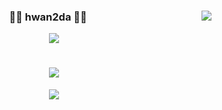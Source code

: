 <div align="center">
  <img align="right" src="https://github-readme-stats.vercel.app/api/top-langs/?username=Torres-09&theme=dracula&layout=compact&langs_count=10"/>
</a>

  ### 🏃‍♂️ hwan2da 🏃‍♂️ 

  <a href="https://github.com/Torres-09"><img src="https://hits.seeyoufarm.com/api/count/incr/badge.svg?url=https%3A%2F%2Fgithub.com%2FTorres-09&count_bg=%23000000&title_bg=%23000000&icon=github.svg&icon_color=%23E7E7E7&title=GitHub&edge_flat=false)"/></a>

  # <a href="https://solved.ac/dla280"><img src="http://mazassumnida.wtf/api/mini/generate_badge?boj=dla280"/></a>

  <a href="https://velog.io/@hwan2da"><img src="https://img.shields.io/badge/hwan2da.log-3DDC84?style=flat-square&logo=Velog&logoColor=white"/></a>

  <br>
  </div>
